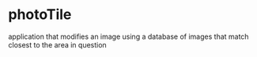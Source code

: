 # photoTile
application that modifies an image using a database of images that match closest to the area in question
